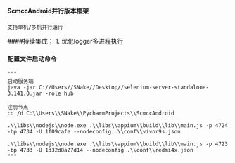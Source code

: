 #### ScmccAndroid并行版本框架
    支持单机/多机并行运行
   
   
####持续集成；
    1. 优化logger多进程执行


#### 配置文件启动命令

    """
    启动服务端
    java -jar C://Users//SNake//Desktop//selenium-server-standalone-3.141.0.jar -role hub
    
    注册节点
    cd /d C:\\Users\\SNake\\PycharmProjects\\ScmccAndroid
    
    .\\libs\\nodejs\\node.exe .\\libs\\appium\\build\\lib\\main.js -p 4724 -bp 4734 -U 1f09cafe --nodeconfig .\\conf\\vivor9s.json
    
    .\\libs\\nodejs\\node.exe .\\libs\\appium\\build\\lib\\main.js -p 4723 -bp 4733 -U 1d32d8a27d14 --nodeconfig .\\conf\\redmi4x.json
    """